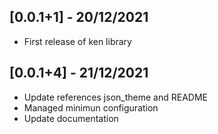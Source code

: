 ## [0.0.1+1] - 20/12/2021

* First release of ken library

## [0.0.1+4] - 21/12/2021

* Update references json_theme and README
* Managed minimun configuration
* Update documentation

